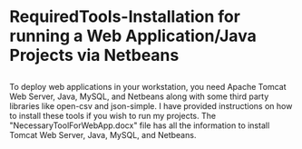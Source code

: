 # RequiredTools-Installation for running a Web Application/Java Projects via Netbeans
##
  To deploy web applications in your workstation, you need Apache Tomcat Web Server, Java, MySQL, and Netbeans along with some third party 
  libraries like open-csv and json-simple. I have provided instructions on how to install these tools if you wish to run my projects. The
  "NecessaryToolForWebApp.docx" file has all the information to install Tomcat Web Server, Java, MySQL, and Netbeans. 
